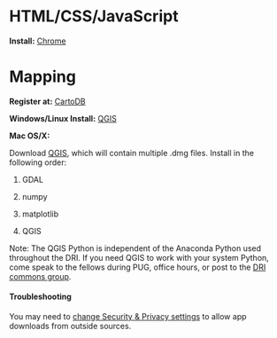 HTML/CSS/JavaScript
===================
**Install:** [Chrome](https://www.google.com/chrome/browser/desktop/)

Mapping
=======
**Register at:** [CartoDB](https://cartodb.com/)

**Windows/Linux Install:** [QGIS](http://www.qgis.org/en/site/)

**Mac OS/X:**

Download [QGIS](http://www.kyngchaos.com/software/qgis), which will contain multiple .dmg files. Install in the following order:

1) GDAL

2) numpy

3) matplotlib

4) QGIS

Note: The QGIS Python is independent of the Anaconda Python used throughout the DRI. If you need QGIS to work with your system Python, come speak to the fellows during PUG, office hours, or post to the [DRI commons group](https://commons.gc.cuny.edu/groups/gcdi-digital-research-institute-summer-2016/). 

#### Troubleshooting

You may need to [change Security & Privacy settings](https://support.apple.com/en-us/HT202491) to allow app downloads from outside sources. 
